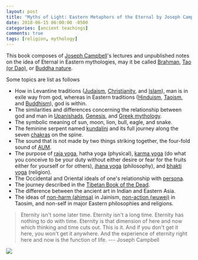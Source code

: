 ```yaml
---
layout: post
title: "Myths of Light: Eastern Metaphors of the Eternal by Joseph Campbell"
date: 2018-06-15 06:00:00 -0500
categories: [ancient teachings]
comments: true
tags: [religion, mythology]
---
```


This book composes of [Joseph Campbell](https://en.wikipedia.org/wiki/Joseph_Campbell)'s
lectures and unpublished notes on the idea of Eternal in Eastern mythologies,
may it be called [Brahman](https://en.wikipedia.org/wiki/Brahman),
[Tao (or Dao)](https://en.wikipedia.org/wiki/Tao),
or [Buddha nature](https://en.wikipedia.org/wiki/Buddha-nature).

Some topics are list as follows

* How in Levantine traditions ([Judaism](https://en.wikipedia.org/wiki/Judaism),
  [Christianity](https://en.wikipedia.org/wiki/Christianity),
  and [Islam](https://en.wikipedia.org/wiki/Islam)), man is in exile way from god,
  whereas in Eastern traditions ([Hinduism](https://en.wikipedia.org/wiki/Hinduism),
  [Taoism](https://en.wikipedia.org/wiki/Taoism), and [Buddhism](https://en.wikipedia.org/wiki/Buddhism)), god is within.
* The similarities and differences concerning the relationship between god and
  man in [Upanishads](https://en.wikipedia.org/wiki/Upanishads),
  [Genesis](https://en.wikipedia.org/wiki/Book_of_Genesis), and [Greek mythology](https://en.wikipedia.org/wiki/Greek_mythology).
* The symbolic meaning of sun, moon, lion, bull, eagle, and snake.
* The feminine serpent named [kundalini](https://en.wikipedia.org/wiki/Kundalini)
  and its full journey along the seven [chakras](https://en.wikipedia.org/wiki/Chakra) on the spine.
* The sound that is not made by two things striking together, the four-fold sound of [AUM](https://en.wikipedia.org/wiki/Om).
* The purpose of [raja yoga](https://en.wikipedia.org/wiki/R%C4%81ja_yoga),
  hatha yoga (physical), [karma yoga](https://en.wikipedia.org/wiki/Karma_yoga)
  (do what you conceive to be your duty without either desire or fear for the fruits either for yourself or for others),
  [jhana yoga](https://en.wikipedia.org/wiki/Jnana_yoga) (philosophy),
  and [bhakti yoga](https://en.wikipedia.org/wiki/Bhakti_yoga) (religion).
* The Occidental and Oriental ideals of one's relationship with [persona](https://en.wikipedia.org/wiki/Persona_(psychology)).
* The journey described in the [Tibetan Book of the Dead](https://en.wikipedia.org/wiki/Bardo_Thodol).
* The difference between the ancient art in Indian and Eastern Asia.
* The ideas of [non-harm (ahimsa)](https://en.wikipedia.org/wiki/Ahimsa) in Jainism,
  [non-action (wuwei)](https://en.wikipedia.org/wiki/Wu_wei) in Taosim, and
  non-self in major Eastern philosophies and religions.

> Eternity isn't some later time. Eternity isn't a long time. Eternity has nothing to do with time. Eternity is that dimension of here and now which thinking and time cuts out. This is it. And if you don't get it here, you won't get it anywhere. And the experience of eternity right here and now is the function of life.  --- Joseph Campbell

<a target="_blank"  href="https://www.amazon.com/gp/product/1608681092/ref=as_li_tl?ie=UTF8&camp=1789&creative=9325&creativeASIN=1608681092&linkCode=as2&tag=nosarthur2016-20&linkId=994d12c85f87818a973b64b7c7ad89af"><img border="0" src="//ws-na.amazon-adsystem.com/widgets/q?_encoding=UTF8&MarketPlace=US&ASIN=1608681092&ServiceVersion=20070822&ID=AsinImage&WS=1&Format=_SL250_&tag=nosarthur2016-20" ></a><img src="//ir-na.amazon-adsystem.com/e/ir?t=nosarthur2016-20&l=am2&o=1&a=1608681092" width="1" height="1" border="0" alt="" style="border:none !important; margin:0px !important;" />
